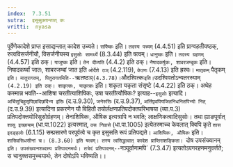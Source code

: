 ```yaml
---
index:  7.3.51
sutra:  इसुसुक्तान्तात् कः
vritti:  nyasa
---
```


पूर्वेणेकादेशे प्राप्त इसाद्यन्तात् कादेश उच्यते। `सर्पिष्कः` इति। `तदस्य पच्यम्` (4.4.51) इति प्राग्वहतीयष्ठक्, रुत्वविसर्जनीयौ, विसर्जनीयस्य `इसुसोः सामर्थ्ये` (8.3.44) इति षत्वम्। `धानुष्कः` इति। `तदस्य ग्रहणम्` (4.4.57) इति ठक्। `याजुष्कः` इति। `तेन दीव्यति` (4.4.2) इति ठक्। `नैषादकर्षुकः, शाबरजम्बूकः` इति। निषादकर्ष्वां जातः, शाबरजम्बां जात इति `ओर्देशे ठञ्` (4.2.119), `केऽणः` (7.4.13) इति ह्रस्वः। `मातृकम्` पैतृकम्` इति। मातुरागतम्, पितुरागतमिति--`ऋतष्ठञ्` (4.3.78)। `औदश्वित्कः` इति। `उदश्विवतोऽन्यतरस्याम्` (4.2.19) इति ठक्। शाकृत्कः, याकृत्कः` इति। शकृता यकृता संसृष्टे (4.4.22) इति ठक्।
अथेह कस्मान्न भवति--आशिषा चरतीत्याशिषिकः, उषा चरतीत्यौषिकः? इत्याह--`इसुसोः` इत्यादि। `अर्चिसुचिहुसृपिछादिछर्दिभ्य इसिः` (द.उ.9.30), `जनेरुसिः` (द.उ.9.37), `अर्त्तिपृ़वपियजितनिधनितपिभ्यो नित्` (द.उ.9.39) इत्यादिना प्रकरणेन यौ विहितौ तयोर्लक्षणप्रतिपदोक्तपरिभाषया (व्या.प.3) प्रतिपदोक्तयोरिसुसोर्ग्रहणम्। तेनाशिषिकः, औषिक इत्यत्रापि न भवति; लाक्षणिकत्वादिसुसोः। तथा ह्याङपूर्वात् `शासु इच्छायाम्` (धा.पा.1022) इत्यस्मात्, `वस निवासे` (धा.पा.1005) इत्येतस्माच्च केवलात् क्विपि कृते `शास इदङ्हलोः` (6.1.15) सम्प्रसारणे परपूर्वत्वे च कृत इसुसति रूपं प्रतिपद्यते। `आशिषिकः, औषिकः` इति। `शासिवसिधसीनां च। (8.3.60) इति षत्वम्। तस्य त्वसिद्धत्वात् कादेश प्राप्तिराशङ्किता।
`दोष उपसंख्यानम्` इति। उपसंख्यानशब्दस्य प्रतिपादनमर्थः। तत्रेदं प्रतिपादनम्--`नञ्पूर्वाणामपि` (7.3.47) इत्यतोऽपगरहणमनुवर्त्तते; स चानुक्तसमुच्चयार्थः, तेन दोषोऽपि भविष्यति।।

